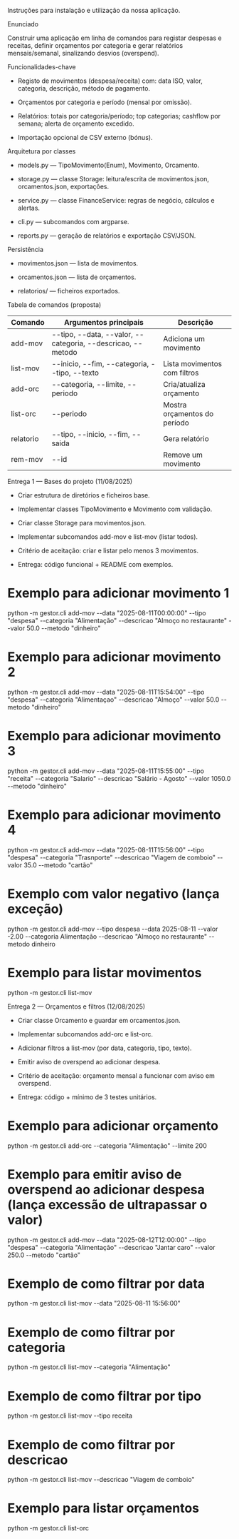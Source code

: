 Instruções para instalação e utilização da nossa aplicação.

Enunciado

Construir uma aplicação em linha de comandos para registar despesas e receitas, definir orçamentos por categoria e gerar relatórios mensais/semanal, sinalizando desvios (overspend).

Funcionalidades-chave

- Registo de movimentos (despesa/receita) com: data ISO, valor, categoria, descrição, método de pagamento.

- Orçamentos por categoria e período (mensal por omissão).

- Relatórios: totais por categoria/período; top categorias; cashflow por semana; alerta de orçamento excedido.

- Importação opcional de CSV externo (bónus).


Arquitetura por classes

- models.py — TipoMovimento(Enum), Movimento, Orcamento.

- storage.py — classe Storage: leitura/escrita de movimentos.json, orcamentos.json, exportações.

- service.py — classe FinanceService: regras de negócio, cálculos e alertas.

- cli.py — subcomandos com argparse.

- reports.py — geração de relatórios e exportação CSV/JSON.

Persistência
- movimentos.json — lista de movimentos.

- orcamentos.json — lista de orçamentos.

- relatorios/ — ficheiros exportados.


Tabela de comandos (proposta)

| Comando   | Argumentos principais                                                     | Descrição                       |
|-----------|---------------------------------------------------------------------------|---------------------------------|
| add-mov   | --tipo, --data, --valor, --categoria, --descricao, --metodo               | Adiciona um movimento           |
| list-mov  | --inicio, --fim, --categoria, --tipo, --texto                             | Lista movimentos com filtros    |
| add-orc   | --categoria, --limite, --periodo                                          | Cria/atualiza orçamento         |
| list-orc  | --periodo                                                                 | Mostra orçamentos do período    |
| relatorio | --tipo, --inicio, --fim, --saida                                          | Gera relatório                  |
| rem-mov   | --id                                                                      | Remove um movimento             |



Entrega 1 — Bases do projeto (11/08/2025)

- Criar estrutura de diretórios e ficheiros base.

- Implementar classes TipoMovimento e Movimento com validação.

- Criar classe Storage para movimentos.json.

- Implementar subcomandos add-mov e list-mov (listar todos).

- Critério de aceitação: criar e listar pelo menos 3 movimentos.

- Entrega: código funcional + README com exemplos.


# Exemplo para adicionar movimento 1
python -m gestor.cli add-mov --data "2025-08-11T00:00:00" --tipo "despesa" --categoria "Alimentação" --descricao "Almoço no restaurante" --valor 50.0 --metodo "dinheiro"

# Exemplo para adicionar movimento 2
python -m gestor.cli add-mov --data "2025-08-11T15:54:00" --tipo "despesa" --categoria "Alimentaçao" --descricao "Almoço" --valor 50.0 --metodo "dinheiro"

# Exemplo para adicionar movimento 3
python -m gestor.cli add-mov --data "2025-08-11T15:55:00" --tipo "receita" --categoria "Salario" --descricao "Salário - Agosto" --valor 1050.0 --metodo "dinheiro"

# Exemplo para adicionar movimento 4
python -m gestor.cli add-mov --data "2025-08-11T15:56:00" --tipo "despesa" --categoria "Trasnporte" --descricao "Viagem de comboio" --valor 35.0 --metodo "cartão"

# Exemplo com valor negativo (lança exceção)
 python -m gestor.cli add-mov --tipo despesa --data 2025-08-11 --valor -2.00 --categoria Alimentação --descricao "Almoço no restaurante" --metodo dinheiro

# Exemplo para listar movimentos
python -m gestor.cli list-mov


Entrega 2 — Orçamentos e filtros (12/08/2025)

- Criar classe Orcamento e guardar em orcamentos.json.

- Implementar subcomandos add-orc e list-orc.

- Adicionar filtros a list-mov (por data, categoria, tipo, texto).

- Emitir aviso de overspend ao adicionar despesa.

- Critério de aceitação: orçamento mensal a funcionar com aviso em overspend.

- Entrega: código + mínimo de 3 testes unitários.

# Exemplo para adicionar orçamento
python -m gestor.cli add-orc --categoria "Alimentação" --limite 200

# Exemplo para emitir aviso de overspend ao adicionar despesa (lança excessão de ultrapassar o valor)
python -m gestor.cli add-mov --data "2025-08-12T12:00:00" --tipo "despesa" --categoria "Alimentação" --descricao "Jantar caro" --valor 250.0 --metodo "cartão"

# Exemplo de como filtrar por data
python -m gestor.cli list-mov --data "2025-08-11 15:56:00"

# Exemplo de como filtrar por categoria
python -m gestor.cli list-mov --categoria "Alimentação"

# Exemplo de como filtrar por tipo
python -m gestor.cli list-mov --tipo receita 

# Exemplo de como filtrar por descricao
python -m gestor.cli list-mov --descricao "Viagem de comboio"

# Exemplo para listar orçamentos
python -m gestor.cli list-orc